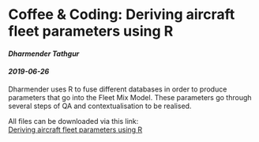 # Coffee & Coding: Deriving aircraft fleet parameters using R

#### *Dharmender Tathgur*
#### *2019-06-26*

Dharmender uses R to fuse different databases in order to produce parameters that go into the Fleet Mix Model. These parameters go through several steps of QA and contextualisation to be realised.

All files can be downloaded via this link:
<br>
[Deriving aircraft fleet parameters using R](https://minhaskamal.github.io/DownGit/#/home?url=https://github.com/departmentfortransport/coffee-and-coding/tree/master/All_materials/20190626_deriving_aircraft_fleet_parameters_using_r)
<br>
